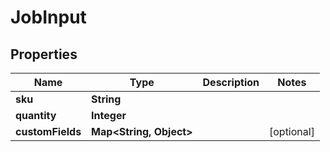 
# JobInput

## Properties
Name | Type | Description | Notes
------------ | ------------- | ------------- | -------------
**sku** | **String** |  | 
**quantity** | **Integer** |  | 
**customFields** | **Map&lt;String, Object&gt;** |  |  [optional]



